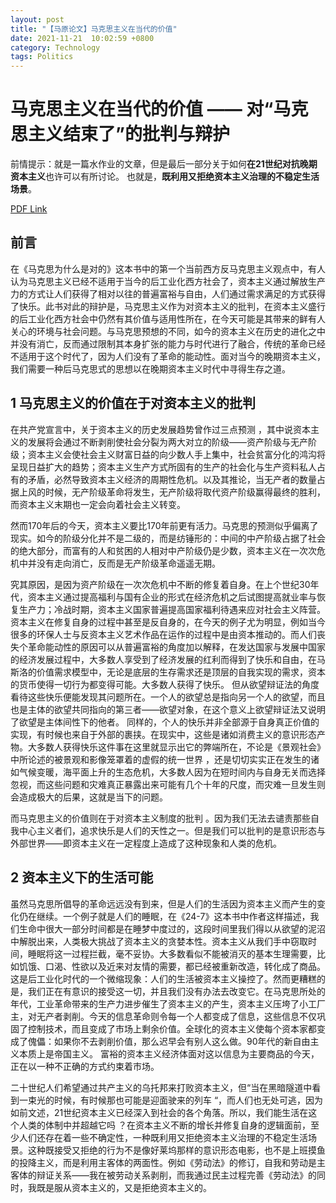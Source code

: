 ```yaml
---
layout: post
title: "【马原论文】马克思主义在当代的价值"
date: 2021-11-21  10:02:59 +0800
category: Technology
tags: Politics
---
```

# 马克思主义在当代的价值 —— 对“马克思主义结束了”的批判与辩护

前情提示：就是一篇水作业的文章，但是最后一部分关于如何**在21世纪对抗晚期资本主义**也许可以有所讨论。
也就是，**既利用又拒绝资本主义治理的不稳定生活场景**。

[PDF Link](https://1drv.ms/b/s!Au3reWMu7K2ChctRvSH1iz29QVr3Fg?e=lGROZY)
## 前言
在《马克思为什么是对的》这本书中的第一个当前西方反马克思主义观点中，有人认为马克思主义已经不适用于当今的后工业化西方社会了，资本主义通过解放生产力的方式让人们获得了相对以往的普遍富裕与自由，人们通过需求满足的方式获得了快乐。此书对此的辩护是，马克思主义作为对资本主义的批判，在资本主义盛行的后工业化西方社会中仍然有其价值与适用性所在，在今天可能是其带来的鲜有人关心的环境与社会问题。与马克思预想的不同，如今的资本主义在历史的进化之中并没有消亡，反而通过限制其本身扩张的能力与时代进行了融合，传统的革命已经不适用于这个时代了，因为人们没有了革命的能动性。面对当今的晚期资本主义，我们需要一种后马克思式的思想以在晚期资本主义时代中寻得生存之道。

## 1 马克思主义的价值在于对资本主义的批判
在共产党宣言中，关于资本主义的历史发展趋势曾作过三点预测 ，其中说资本主义的发展将会通过不断剥削使社会分裂为两大对立的阶级——资产阶级与无产阶级；资本主义会使社会主义财富日益的向少数人手上集中，社会贫富分化的鸿沟将呈现日益扩大的趋势；资本主义生产方式所固有的生产的社会化与生产资料私人占有的矛盾，必然导致资本主义经济的周期性危机。以及其推论，当无产者的数量占据上风的时候，无产阶级革命将发生，无产阶级将取代资产阶级赢得最终的胜利，而资本主义末期也一定会向着社会主义转变。

然而170年后的今天，资本主义要比170年前更有活力。马克思的预测似乎偏离了现实。如今的阶级分化并不是二级的，而是纺锤形的：中间的中产阶级占据了社会的绝大部分，而富有的人和贫困的人相对中产阶级仍是少数，资本主义在一次次危机中并没有走向消亡，反而是无产阶级革命遥遥无期。

究其原因，是因为资产阶级在一次次危机中不断的修复着自身。在上个世纪30年代，资本主义通过提高福利与国有企业的形式在经济危机之后试图提高就业率与恢复生产力；冷战时期，资本主义国家普遍提高国家福利待遇来应对社会主义阵营。资本主义在修复自身的过程中甚至是反自身的，在今天的例子尤为明显，例如当今很多的环保人士与反资本主义艺术作品在运作的过程中是由资本推动的。而人们丧失个革命能动性的原因可以从普遍富裕的角度加以解释，在发达国家与发展中国家的经济发展过程中，大多数人享受到了经济发展的红利而得到了快乐和自由，在马斯洛的价值需求模型中，无论是底层的生存需求还是顶层的自我实现的需求，资本的货币使得一切行为都变得可能。大多数人获得了快乐。
但从欲望辩证法的角度看待这些快乐便能发现其问题所在。一个人的欲望总是指向另一个人的欲望，而且也是主体的欲望共同指向的第三者——欲望对象，在这个意义上欲望辩证法又说明了欲望是主体间性下的他者。 同样的，个人的快乐并非全部源于自身真正价值的实现，有时候也来自于外部的裹挟。在现实中，这些是诸如消费主义的意识形态产物。大多数人获得快乐这件事在这里就显示出它的弊端所在，不论是《景观社会》中所论述的被景观和影像笼罩着的虚假的统一世界 ，还是切切实实正在发生的诸如气候变暖，海平面上升的生态危机，大多数人因为在短时间内与自身无关而选择忽视，而这些问题和灾难真正暴露出来可能有几个十年的尺度，而灾难一旦发生则会造成极大的后果，这就是当下的问题。

而马克思主义的价值则在于对资本主义制度的批判 。因为我们无法去谴责那些自我中心主义者们，追求快乐是人们的天性之一。但是我们可以批判的是意识形态与外部世界——即资本主义在一定程度上造成了这种现象和人类的危机。
## 2 资本主义下的生活可能
虽然马克思所倡导的革命远远没有到来，但是人们的生活因为资本主义而产生的变化仍在继续。一个例子就是人们的睡眠，在《24-7》这本书中作者这样描述，我们生命中很大一部分时间都是在睡梦中度过的，这段时间里我们得以从欲望的泥沼中解脱出来，人类极大挑战了资本主义的贪婪本性。资本主义从我们手中窃取时间，睡眠将这一过程拦截，毫不妥协。大多数看似不能被消灭的基本生理需要，比如饥饿、口渴、性欲以及近来对友情的需要，都已经被重新改造，转化成了商品。 这是后工业化时代的一个微缩现象：人们的生活被资本主义操控了。然而更糟糕的是，我们正在有意识的接受这一切，并且我们没有办法去改变它。在马克思所处的年代，工业革命带来的生产力进步催生了资本主义的产生，资本主义压垮了小工厂主，对无产者剥削。今天的信息革命则令每一个人都变成了信息，这些信息不仅巩固了控制技术，而且变成了市场上剩余价值。全球化的资本主义使每个资本家都变成了傀儡：如果你不去剥削价值，那么迟早会有别人这么做。90年代的新自由主义本质上是帝国主义。 富裕的资本主义经济体面对这以信息为主要商品的今天，正在以一种不正确的方式约束着市场。

二十世纪人们希望通过共产主义的乌托邦来打败资本主义，但“当在黑暗隧道中看到一束光的时候，有时候那也可能是迎面驶来的列车 “，而人们也无处可逃，因为如前文述，21世纪资本主义已经深入到社会的各个角落。所以，我们能生活在这个人类的体制中并超越它吗 ？在资本主义不断的增长并修复自身的逻辑面前，至少人们还存在着一些不确定性，一种既利用又拒绝资本主义治理的不稳定生活场景。这种既接受又拒绝的行为不是像好莱坞那样的意识形态电影，也不是上班摸鱼的投降主义，而是利用主客体的两面性。例如《劳动法》的修订，自我和劳动是主客体的辩证关系——我在被劳动关系剥削，而我通过民主过程完善《劳动法》的同时，我既是服从资本主义的，又是拒绝资本主义的。
